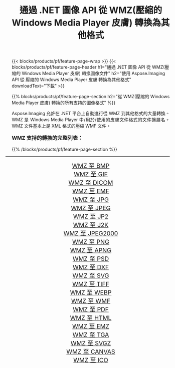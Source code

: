 ﻿---
title: 通過 .NET 圖像 API 從 WMZ(壓縮的 Windows Media Player 皮膚) 轉換為其他格式 
weight: 3920
url: /zh-hant/net/conversion/from/wmz/ 
lang: zh-hant
langdirlevel: 2
locales: zh-hans,ja,it,ru,de,es,fr,nl,id,lt,pl,pt,vi,tr,ko,zh-hant,ar,hi,th,sv,cs,uk,he
description: 使用 Aspose.Imaging，您可以輕鬆地將 WMZ(壓縮的 Windows Media Player 皮膚) 轉換為其他格式
---

{{< blocks/products/pf/feature-page-wrap >}}
{{< blocks/products/pf/feature-page-header h1="通過 .NET 圖像 API 從 WMZ(壓縮的 Windows Media Player 皮膚) 轉換圖像文件" h2="使用 Aspose.Imaging API 從 壓縮的 Windows Media Player 皮膚 轉換為其他格式" downloadText="下載" >}}


{{% blocks/products/pf/feature-page-section  h2="從 WMZ(壓縮的 Windows Media Player 皮膚) 轉換的所有支持的圖像格式" %}}
<p align=justify>Aspose.Imaging 允許在 .NET 平台上自動進行從 WMZ 到其他格式的大量轉換。 WMZ 是 Windows Media Player 中/用於/使用的皮膚文件格式的文件擴展名。 WMZ 文件基本上是 XML 格式的壓縮 WMF 文件。</p>
<h3 style="margin-top:16px;">
WMZ 支持的轉換的完整列表：
</h3>
{{% /blocks/products/pf/feature-page-section %}}
<div class="container-fluid productfamilypage bg-gray">
    <div class="convertypes bg-gray agp-content section">
        <div class="container">
		<hr style="margin-left:-20px;"/>
		<div class="row other-converters" style="gap: 10px;font-size: 19px;text-align:center;">
		    <div class='col-md-3 other-converter remove-lp remove-rp'><a href="/imaging/zh-hant/net/conversion/wmz-to-bmp/" style="padding:15px;">WMZ 至 BMP</a></div><div class='col-md-3 other-converter remove-lp remove-rp'><a href="/imaging/zh-hant/net/conversion/wmz-to-gif/" style="padding:15px;">WMZ 至 GIF</a></div><div class='col-md-3 other-converter remove-lp remove-rp'><a href="/imaging/zh-hant/net/conversion/wmz-to-dicom/" style="padding:15px;">WMZ 至 DICOM</a></div><div class='col-md-3 other-converter remove-lp remove-rp'><a href="/imaging/zh-hant/net/conversion/wmz-to-emf/" style="padding:15px;">WMZ 至 EMF</a></div><div class='col-md-3 other-converter remove-lp remove-rp'><a href="/imaging/zh-hant/net/conversion/wmz-to-jpg/" style="padding:15px;">WMZ 至 JPG</a></div><div class='col-md-3 other-converter remove-lp remove-rp'><a href="/imaging/zh-hant/net/conversion/wmz-to-jpeg/" style="padding:15px;">WMZ 至 JPEG</a></div><div class='col-md-3 other-converter remove-lp remove-rp'><a href="/imaging/zh-hant/net/conversion/wmz-to-jp2/" style="padding:15px;">WMZ 至 JP2</a></div><div class='col-md-3 other-converter remove-lp remove-rp'><a href="/imaging/zh-hant/net/conversion/wmz-to-j2k/" style="padding:15px;">WMZ 至 J2K</a></div><div class='col-md-3 other-converter remove-lp remove-rp'><a href="/imaging/zh-hant/net/conversion/wmz-to-jpeg2000/" style="padding:15px;">WMZ 至 JPEG2000</a></div><div class='col-md-3 other-converter remove-lp remove-rp'><a href="/imaging/zh-hant/net/conversion/wmz-to-png/" style="padding:15px;">WMZ 至 PNG</a></div><div class='col-md-3 other-converter remove-lp remove-rp'><a href="/imaging/zh-hant/net/conversion/wmz-to-apng/" style="padding:15px;">WMZ 至 APNG</a></div><div class='col-md-3 other-converter remove-lp remove-rp'><a href="/imaging/zh-hant/net/conversion/wmz-to-psd/" style="padding:15px;">WMZ 至 PSD</a></div><div class='col-md-3 other-converter remove-lp remove-rp'><a href="/imaging/zh-hant/net/conversion/wmz-to-dxf/" style="padding:15px;">WMZ 至 DXF</a></div><div class='col-md-3 other-converter remove-lp remove-rp'><a href="/imaging/zh-hant/net/conversion/wmz-to-svg/" style="padding:15px;">WMZ 至 SVG</a></div><div class='col-md-3 other-converter remove-lp remove-rp'><a href="/imaging/zh-hant/net/conversion/wmz-to-tiff/" style="padding:15px;">WMZ 至 TIFF</a></div><div class='col-md-3 other-converter remove-lp remove-rp'><a href="/imaging/zh-hant/net/conversion/wmz-to-webp/" style="padding:15px;">WMZ 至 WEBP</a></div><div class='col-md-3 other-converter remove-lp remove-rp'><a href="/imaging/zh-hant/net/conversion/wmz-to-wmf/" style="padding:15px;">WMZ 至 WMF</a></div><div class='col-md-3 other-converter remove-lp remove-rp'><a href="/imaging/zh-hant/net/conversion/wmz-to-pdf/" style="padding:15px;">WMZ 至 PDF</a></div><div class='col-md-3 other-converter remove-lp remove-rp'><a href="/imaging/zh-hant/net/conversion/wmz-to-html/" style="padding:15px;">WMZ 至 HTML</a></div><div class='col-md-3 other-converter remove-lp remove-rp'><a href="/imaging/zh-hant/net/conversion/wmz-to-emz/" style="padding:15px;">WMZ 至 EMZ</a></div><div class='col-md-3 other-converter remove-lp remove-rp'><a href="/imaging/zh-hant/net/conversion/wmz-to-tga/" style="padding:15px;">WMZ 至 TGA</a></div><div class='col-md-3 other-converter remove-lp remove-rp'><a href="/imaging/zh-hant/net/conversion/wmz-to-svgz/" style="padding:15px;">WMZ 至 SVGZ</a></div><div class='col-md-3 other-converter remove-lp remove-rp'><a href="/imaging/zh-hant/net/conversion/wmz-to-canvas/" style="padding:15px;">WMZ 至 CANVAS</a></div><div class='col-md-3 other-converter remove-lp remove-rp'><a href="/imaging/zh-hant/net/conversion/wmz-to-ico/" style="padding:15px;">WMZ 至 ICO</a></div>
                </div>
        </div>
    </div>
</div>
<br/>

